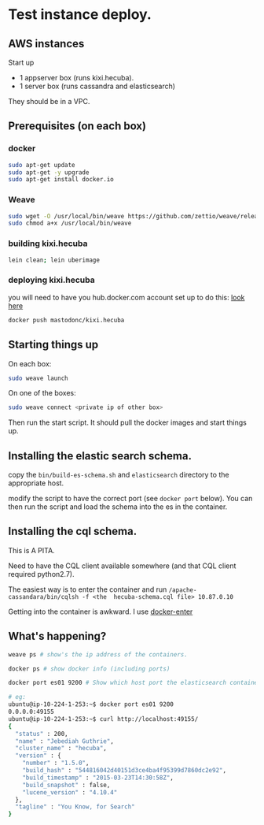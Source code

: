 # Test instance deploy.

## AWS instances

Start up

+ 1 appserver box (runs kixi.hecuba).
+ 1 server box (runs cassandra and elasticsearch)

They should be in a VPC.

## Prerequisites (on each box)

### docker

``` sh
sudo apt-get update
sudo apt-get -y upgrade
sudo apt-get install docker.io
```

### Weave

``` sh
sudo wget -O /usr/local/bin/weave https://github.com/zettio/weave/releases/download/latest_release/weave
sudo chmod a+x /usr/local/bin/weave
```

### building kixi.hecuba

``` sh
lein clean; lein uberimage
```

### deploying kixi.hecuba

you will need to have you hub.docker.com account set up to do this: [look here](https://hub.docker.com/account/signup/)

``` sh
docker push mastodonc/kixi.hecuba
```

## Starting things up

On each box:

``` sh
sudo weave launch
```

On one of the boxes:

``` sh
sudo weave connect <private ip of other box>
```

Then run the start script. It should pull the docker images and start things up.


## Installing the elastic search schema.

copy the ``bin/build-es-schema.sh`` and ``elasticsearch`` directory to the appropriate host.

modify the script to have the correct port (see ``docker port`` below). You can then run the script and load the schema into the es in the container.


## Installing the cql schema.

This is A PITA.

Need to have the CQL client available somewhere (and that CQL client required python2.7).

The easiest way is to enter the container and run ``/apache-cassandara/bin/cqlsh -f <the  hecuba-schema.cql file> 10.87.0.10``

Getting into the container is awkward. I use [docker-enter](https://github.com/jpetazzo/nsenter)


## What's happening?

``` sh
weave ps # show's the ip address of the containers.

docker ps # show docker info (including ports)

docker port es01 9200 # Show which host port the elasticsearch container port 9200 is mapped to.

# eg:
ubuntu@ip-10-224-1-253:~$ docker port es01 9200
0.0.0.0:49155
ubuntu@ip-10-224-1-253:~$ curl http://localhost:49155/
{
  "status" : 200,
  "name" : "Jebediah Guthrie",
  "cluster_name" : "hecuba",
  "version" : {
    "number" : "1.5.0",
    "build_hash" : "544816042d40151d3ce4ba4f95399d7860dc2e92",
    "build_timestamp" : "2015-03-23T14:30:58Z",
    "build_snapshot" : false,
    "lucene_version" : "4.10.4"
  },
  "tagline" : "You Know, for Search"
}
```
